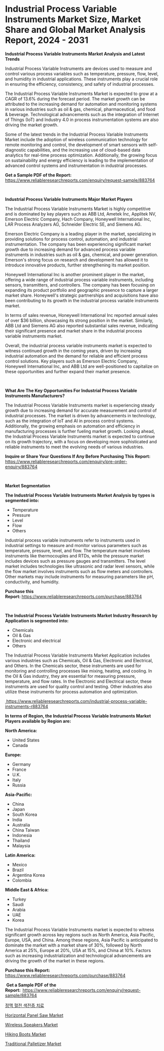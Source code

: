 <p><h1>Industrial Process Variable Instruments Market Size, Market Share and Global Market Analysis Report, 2024 - 2031</h1></p><p><strong>Industrial Process Variable Instruments Market Analysis and Latest Trends</strong></p>
<p><p>Industrial Process Variable Instruments are devices used to measure and control various process variables such as temperature, pressure, flow, level, and humidity in industrial applications. These instruments play a crucial role in ensuring the efficiency, consistency, and safety of industrial processes.</p><p>The Industrial Process Variable Instruments Market is expected to grow at a CAGR of 13.6% during the forecast period. The market growth can be attributed to the increasing demand for automation and monitoring systems in various industries such as oil & gas, chemical, pharmaceutical, and food & beverage. Technological advancements such as the integration of Internet of Things (IoT) and Industry 4.0 in process instrumentation systems are also driving the market growth.</p><p>Some of the latest trends in the Industrial Process Variable Instruments Market include the adoption of wireless communication technology for remote monitoring and control, the development of smart sensors with self-diagnostic capabilities, and the increasing use of cloud-based data analytics for real-time process optimization. Additionally, the growing focus on sustainability and energy efficiency is leading to the implementation of advanced control systems and instrumentation in industrial processes.</p></p>
<p><strong>Get a Sample PDF of the Report:&nbsp;</strong> <a href="https://www.reliableresearchreports.com/enquiry/request-sample/883764">https://www.reliableresearchreports.com/enquiry/request-sample/883764</a></p>
<p>&nbsp;</p>
<p><strong>Industrial Process Variable Instruments Major Market Players</strong></p>
<p><p>The Industrial Process Variable Instruments Market is highly competitive and is dominated by key players such as ABB Ltd, Ametek Inc, Applitek NV, Emerson Electric Company, Hach Company, Honeywell International Inc, LAR Process Analyzers AG, Schneider Electric SE, and Siemens AG.</p><p>Emerson Electric Company is a leading player in the market, specializing in providing solutions for process control, automation, and industrial instrumentation. The company has been experiencing significant market growth due to increasing demand for advanced process variable instruments in industries such as oil & gas, chemical, and power generation. Emerson's strong focus on research and development has allowed it to introduce innovative products, further strengthening its market position.</p><p>Honeywell International Inc is another prominent player in the market, offering a wide range of industrial process variable instruments, including sensors, transmitters, and controllers. The company has been focusing on expanding its product portfolio and geographic presence to capture a larger market share. Honeywell's strategic partnerships and acquisitions have also been contributing to its growth in the industrial process variable instruments market.</p><p>In terms of sales revenue, Honeywell International Inc reported annual sales of over $36 billion, showcasing its strong position in the market. Similarly, ABB Ltd and Siemens AG also reported substantial sales revenue, indicating their significant presence and market share in the industrial process variable instruments market.</p><p>Overall, the industrial process variable instruments market is expected to witness continued growth in the coming years, driven by increasing industrial automation and the demand for reliable and efficient process control solutions. Key players such as Emerson Electric Company, Honeywell International Inc, and ABB Ltd are well-positioned to capitalize on these opportunities and further expand their market presence.</p></p>
<p>&nbsp;</p>
<p><strong>What Are The Key Opportunities For Industrial Process Variable Instruments Manufacturers?</strong></p>
<p><p>The Industrial Process Variable Instruments market is experiencing steady growth due to increasing demand for accurate measurement and control of industrial processes. The market is driven by advancements in technology, such as the integration of IoT and AI in process control systems. Additionally, the growing emphasis on automation and efficiency in manufacturing processes is further fueling market growth. Looking ahead, the Industrial Process Variable Instruments market is expected to continue on its growth trajectory, with a focus on developing more sophisticated and reliable instruments to meet the evolving needs of various industries.</p></p>
<p><strong>Inquire or Share Your Questions If Any Before Purchasing This Report:</strong> <a href="https://www.reliableresearchreports.com/enquiry/pre-order-enquiry/883764">https://www.reliableresearchreports.com/enquiry/pre-order-enquiry/883764</a></p>
<p>&nbsp;</p>
<p><strong>Market Segmentation</strong></p>
<p><strong>The Industrial Process Variable Instruments Market Analysis by types is segmented into:</strong></p>
<p><ul><li>Temperature</li><li>Pressure</li><li>Level</li><li>Flow</li><li>Others</li></ul></p>
<p><p>Industrial process variable instruments refer to instruments used in industrial settings to measure and monitor various parameters such as temperature, pressure, level, and flow. The temperature market involves instruments like thermocouples and RTDs, while the pressure market includes devices such as pressure gauges and transmitters. The level market includes technologies like ultrasonic and radar level sensors, while the flow market involves instruments such as flow meters and controllers. Other markets may include instruments for measuring parameters like pH, conductivity, and humidity.</p></p>
<p><strong>Purchase this Report:&nbsp;</strong><a href="https://www.reliableresearchreports.com/purchase/883764">https://www.reliableresearchreports.com/purchase/883764</a></p>
<p>&nbsp;</p>
<p><strong>The Industrial Process Variable Instruments Market Industry Research by Application is segmented into:</strong></p>
<p><ul><li>Chemicals</li><li>Oil & Gas</li><li>Electronic and electrical</li><li>Others</li></ul></p>
<p><p>The Industrial Process Variable Instruments Market Application includes various industries such as Chemicals, Oil & Gas, Electronic and Electrical, and Others. In the Chemicals sector, these instruments are used for monitoring and controlling processes like mixing, heating, and cooling. In the Oil & Gas industry, they are essential for measuring pressure, temperature, and flow rates. In the Electronic and Electrical sector, these instruments are used for quality control and testing. Other industries also utilize these instruments for process automation and optimization.</p></p>
<p><a href="https://www.reliableresearchreports.com/industrial-process-variable-instruments-r883764">&nbsp;https://www.reliableresearchreports.com/industrial-process-variable-instruments-r883764</a></p>
<p><strong>In terms of Region, the Industrial Process Variable Instruments Market Players available by Region are:</strong></p>
<p>
    <p> <strong> North America: </strong>
        <ul>
            <li>United States</li>
            <li>Canada</li>
        </ul>
        </p> 
    <p> <strong> Europe: </strong>
        <ul>
            <li>Germany</li>
            <li>France</li>
            <li>U.K.</li>
            <li>Italy</li>
            <li>Russia</li>
        </ul>
        </p> 
    <p> <strong> Asia-Pacific: </strong>
        <ul>
            <li>China</li>
            <li>Japan</li>
            <li>South Korea</li>
            <li>India</li>
            <li>Australia</li>
            <li>China Taiwan</li>
            <li>Indonesia</li>
            <li>Thailand</li>
            <li>Malaysia</li>
        </ul>
        </p> 
    <p> <strong> Latin America: </strong>
        <ul>
            <li>Mexico</li>
            <li>Brazil</li>
            <li>Argentina Korea</li>
            <li>Colombia</li>
        </ul>
        </p> 
    <p> <strong> Middle East & Africa: </strong>
        <ul>
            <li>Turkey</li>
            <li>Saudi</li>
            <li>Arabia</li>
            <li>UAE</li>
            <li>Korea</li>
        </ul>
    </p>
    </p>
<p><p>The Industrial Process Variable Instruments market is expected to witness significant growth across key regions such as North America, Asia Pacific, Europe, USA, and China. Among these regions, Asia Pacific is anticipated to dominate the market with a market share of 30%, followed by North America at 25%, Europe at 20%, USA at 15%, and China at 10%. Factors such as increasing industrialization and technological advancements are driving the growth of the market in these regions.</p></p>
<p><strong>Purchase this Report: </strong><a href="https://www.reliableresearchreports.com/purchase/883764">https://www.reliableresearchreports.com/purchase/883764</a></p>
<p>&nbsp;<strong>Get a Sample PDF of the Report:&nbsp;&nbsp;</strong><a href="https://www.reliableresearchreports.com/enquiry/request-sample/883764">https://www.reliableresearchreports.com/enquiry/request-sample/883764</a></p>
<p><strong></strong></p>
<p><p><a href="https://github.com/sarassiksa/Market-Research-Report-List-2/blob/main/603426869228.md">정맥 혈전 색전증 치료</a></p><p><a href="https://github.com/mahnoor2003/Market-Research-Report-List-5/blob/main/horizontal-panel-saw-market.md">Horizontal Panel Saw Market</a></p><p><a href="https://medium.com/@minervawunsch/global-wireless-speakers-market-analysis-trends-forecasts-and-growth-opportunities-2024-2031-78ee430e8848">Wireless Speakers Market</a></p><p><a href="https://medium.com/@adrainratke1972/hiking-boots-market-report-by-product-type-day-hiking-boot-backpacking-boots-heavyweights-boots-722653c32b4e">Hiking Boots Market</a></p><p><a href="https://github.com/juancolorado15/Market-Research-Report-List-4/blob/main/traditional-palletizer-market.md">Traditional Palletizer Market</a></p></p>